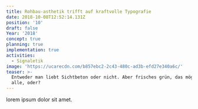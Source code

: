 ```yaml
---
title: Rohbau-asthetik trifft auf kraftvolle Typografie
date: 2018-10-08T12:52:14.131Z
position: '10'
draft: false
Year: '2018'
concept: true
planning: true
implementation: true
activities:
  - Signaletik
image: 'https://ucarecdn.com/b857ebc2-2c43-480c-ad3b-efd27e340a6c/'
teaser: >-
  Entweder man liebt Sichtbeton oder nicht. Aber frisches grün, das mögen doch
  alle, oder?
---
```

lorem ipsum dolor sit amet.
